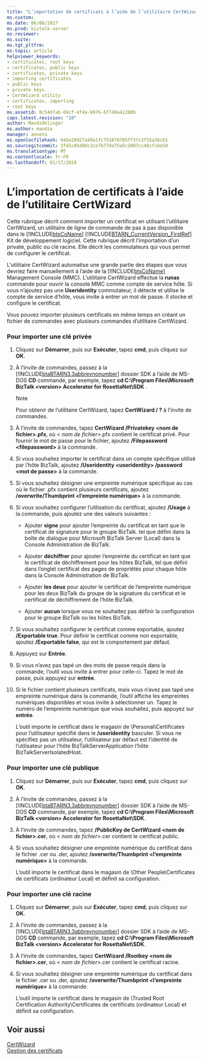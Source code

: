 ```yaml
---
title: "L’importation de certificats à l’aide de l’utilitaire CertWizard | Documents Microsoft"
ms.custom: 
ms.date: 06/08/2017
ms.prod: biztalk-server
ms.reviewer: 
ms.suite: 
ms.tgt_pltfrm: 
ms.topic: article
helpviewer_keywords:
- certificates, root keys
- certificates, public keys
- certificates, private keys
- importing certificates
- public keys
- private keys
- CertWizard utility
- certificates, importing
- root keys
ms.assetid: 0c54d7ab-69cf-4f4a-b976-6f740a41280b
caps.latest.revision: "10"
author: MandiOhlinger
ms.author: mandia
manager: anneta
ms.openlocfilehash: 64be28927a49a1fc751870785ff3fc3f55a36cb1
ms.sourcegitcommit: 3fd1c85d9dc2ce7b77da75a5c2087cc48cfcbe50
ms.translationtype: MT
ms.contentlocale: fr-FR
ms.lasthandoff: 01/17/2018
---
```

# <a name="importing-certificates-using-the-certwizard-utility"></a>L’importation de certificats à l’aide de l’utilitaire CertWizard
Cette rubrique décrit comment importer un certificat en utilisant l’utilitaire CertWizard, un utilitaire de ligne de commande de pas à pas disponible dans le [!INCLUDE[btsCoName](../../includes/btsconame-md.md)] [!INCLUDE[BTARN_CurrentVersion_FirstRef](../../includes/btarn-currentversion-firstref-md.md)] Kit de développement logiciel. Cette rubrique décrit l’importation d’un private, public ou clé racine. Elle décrit les commutateurs qui vous permet de configurer le certificat.  
  
 L’utilitaire CertWizard automatise une grande partie des étapes que vous devriez faire manuellement à l’aide de la [!INCLUDE[btsCoName](../../includes/btsconame-md.md)] Management Console (MMC). L’utilitaire CertWizard effectue la **runas** commande pour ouvrir la console MMC comme compte de service hôte. Si vous n’ajoutez pas une **Useridentity** commutateur, il détecte et utilise le compte de service d’hôte, vous invite à entrer un mot de passe. Il stocke et configure le certificat.  
  
 Vous pouvez importer plusieurs certificats en même temps en créant un fichier de commandes avec plusieurs commandes d’utilitaire CertWizard.  
  
### <a name="to-import-a-private-key"></a>Pour importer une clé privée  
  
1.  Cliquez sur **Démarrer**, puis sur **Exécuter**, tapez **cmd**, puis cliquez sur **OK**.  
  
2.  À l’invite de commandes, passez à la [!INCLUDE[btaBTARN3.3abbrevnonumber](../../includes/btabtarn3-3abbrevnonumber-md.md)] dossier SDK à l’aide de MS-DOS **CD** commande, par exemple, tapez **cd C:\Program Files\Microsoft BizTalk \<version\> Accelerator for RosettaNet\SDK** .  
  
    > [!NOTE]
    >  Pour obtenir de l’utilitaire CertWizard, tapez **CertWizard / ?** à l’invite de commandes.  
  
3.  À l’invite de commandes, tapez **CertWizard /Privatekey \<nom de fichier\>.pfx**, où \< *nom de fichier*\>.pfx contient le certificat privé. Pour fournir le mot de passe pour le fichier, ajoutez **/Filepassword \<filepassword\>**  à la commande.  
  
4.  Si vous souhaitez importer le certificat dans un compte spécifique utilisé par l’hôte BizTalk, ajoutez **/Useridentity \<useridentity\> /password \<mot de passe\>**  à la commande.  
  
5.  Si vous souhaitez désigner une empreinte numérique spécifique au cas où le fichier .pfx contient plusieurs certificats, ajoutez **/overwrite/Thumbprint \<l’empreinte numérique\>**  à la commande.  
  
6.  Si vous souhaitez configurer l’utilisation du certificat, ajoutez **/Usage** à la commande, puis ajoutez une des valeurs suivantes :  
  
    -   Ajouter **signe** pour ajouter l’empreinte du certificat en tant que le certificat de signature pour le groupe BizTalk. tel que défini dans la boîte de dialogue pour Microsoft BizTalk Server (Local) dans la Console Administration de BizTalk.  
  
    -   Ajouter **déchiffrer** pour ajouter l’empreinte du certificat en tant que le certificat de déchiffrement pour les hôtes BizTalk, tel que défini dans l’onglet certificat des pages de propriétés pour chaque hôte dans la Console Administration de BizTalk.  
  
    -   Ajouter **les deux** pour ajouter le certificat de l’empreinte numérique pour les deux BizTalk du groupe de la signature du certificat et le certificat de déchiffrement de l’hôte BizTalk.  
  
    -   Ajouter **aucun** lorsque vous ne souhaitez pas définir la configuration pour le groupe BizTalk ou les hôtes BizTalk.  
  
7.  Si vous souhaitez configurer le certificat comme exportable, ajoutez **/Exportable true**. Pour définir le certificat comme non exportable, ajoutez **/Exportable false**, qui est le comportement par défaut.  
  
8.  Appuyez sur **Entrée**.  
  
9. Si vous n’avez pas tapé un des mots de passe requis dans la commande, l’outil vous invite à entrer pour celle-ci. Tapez le mot de passe, puis appuyez sur **entrée**.  
  
10. Si le fichier contient plusieurs certificats, mais vous n’avez pas tapé une empreinte numérique dans la commande, l’outil affiche les empreintes numériques disponibles et vous invite à sélectionner un. Tapez le numéro de l’empreinte numérique que vous souhaitez, puis appuyez sur **entrée**.  
  
     L’outil importe le certificat dans le magasin de \Personal\Certificates pour l’utilisateur spécifié dans le **/useridentity** basculer. Si vous ne spécifiez pas un utilisateur, l’utilisateur par défaut est l’identité de l’utilisateur pour l’hôte BizTalkServerApplication l’hôte BizTalkServerIsolatedHost.  
  
### <a name="to-import-a-public-key"></a>Pour importer une clé publique  
  
1.  Cliquez sur **Démarrer**, puis sur **Exécuter**, tapez **cmd**, puis cliquez sur **OK**.  
  
2.  À l’invite de commandes, passez à la [!INCLUDE[btaBTARN3.3abbrevnonumber](../../includes/btabtarn3-3abbrevnonumber-md.md)] dossier SDK à l’aide de MS-DOS **CD** commande, par exemple, tapez **cd C:\Program Files\Microsoft BizTalk \<version\> Accelerator for RosettaNet\SDK**.  
  
3.  À l’invite de commandes, tapez **/PublicKey de CertWizard \<nom de fichier\>.cer**, où \< *nom de fichier*\>.cer contient le certificat public.  
  
4.  Si vous souhaitez désigner une empreinte numérique du certificat dans le fichier .cer ou .der, ajoutez **/overwrite/Thumbprint \<l’empreinte numérique\>**  à la commande.  
  
     L’outil importe le certificat dans le magasin de \Other People\Certificates de certificats (ordinateur Local) et définit sa configuration.  
  
### <a name="to-import-a-root-key"></a>Pour importer une clé racine  
  
1.  Cliquez sur **Démarrer**, puis sur **Exécuter**, tapez **cmd**, puis cliquez sur **OK**.  
  
2.  À l’invite de commandes, passez à la [!INCLUDE[btaBTARN3.3abbrevnonumber](../../includes/btabtarn3-3abbrevnonumber-md.md)] dossier SDK à l’aide de MS-DOS **CD** commande, par exemple, tapez **cd C:\Program Files\Microsoft BizTalk \<version\> Accelerator for RosettaNet\SDK**.  
  
3.  À l’invite de commandes, tapez **CertWizard /Rootkey \<nom de fichier\>.cer**, où \< *nom de fichier*\>.cer contient le certificat racine.  
  
4.  Si vous souhaitez désigner une empreinte numérique du certificat dans le fichier .cer ou .der, ajoutez **/overwrite/Thumbprint \<l’empreinte numérique\>**  à la commande.  
  
     L’outil importe le certificat dans le magasin de \Trusted Root Certification Authority\Certificates de certificats (ordinateur Local) et définit sa configuration.  
  
## <a name="see-also"></a>Voir aussi  
 [CertWizard](../../adapters-and-accelerators/accelerator-rosettanet/certwizard.md)   
 [Gestion des certificats](../../adapters-and-accelerators/accelerator-rosettanet/managing-certificates1.md)